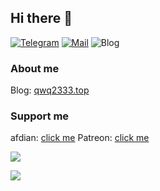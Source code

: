 ## Hi there 👋
[![Telegram](https://img.shields.io/static/v1?label=Telegram&message=@gao_cai_sheng&color=0088cc)](https://t.me/gao_cai_sheng_bot)
[![Mail](https://img.shields.io/badge/-qwq233@qwq2333.top-c14438?style=flat&logo=Gmail&logoColor=white&link=mailto:qwq233@qwq2333.top)](mailto:qwq233@qwq2333.top)
![Blog](https://img.shields.io/website?down_color=lightgrey&down_message=offline&up_color=blue&up_message=online&url=https%3A%2F%2Fqwq2333.top)

### About me
Blog: [qwq2333.top](https://qwq2333.top)

### Support me
afdian: [click me](https://afdian.net/@gao_cai_sheng)
Patreon: [click me](https://patreon.com/qwq233)

[![](https://count.getloli.com/get/@qwq233?theme=rule12)](https://count.getloli.com/get/@qwq233?theme=rule12)

[![](https://github-readme-stats.vercel.app/api?username=qwq233&icon_color=CE1D2D&show_icons=true&theme=light&text_color=718096&hide_title=true)](https://github-readme-stats.vercel.app/api?username=qwq233&icon_color=CE1D2D&show_icons=true&theme=dark&text_color=718096&hide_title=true)
